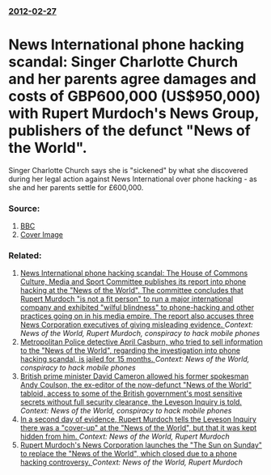 ### [2012-02-27](/news/2012/02/27/index.md)

# News International phone hacking scandal: Singer Charlotte Church and her parents agree damages and costs of GBP600,000 (US$950,000) with Rupert Murdoch's News Group, publishers of the defunct "News of the World". 

Singer Charlotte Church says she is &quot;sickened&quot; by what she discovered during her legal action against News International over phone hacking - as she and her parents settle for £600,000.


### Source:

1. [BBC](http://www.bbc.co.uk/news/uk-17178550)
1. [Cover Image](http://ichef-1.bbci.co.uk/news/1024/media/images/58745000/jpg/_58745162_014107131-1.jpg)

### Related:

1. [News International phone hacking scandal: The House of Commons Culture, Media and Sport Committee publishes its report into phone hacking at the "News of the World". The committee concludes that Rupert Murdoch "is not a fit person" to run a major international company and exhibited "wilful blindness" to phone-hacking and other practices going on in his media empire. The report also accuses three News Corporation executives of giving misleading evidence. ](/news/2012/05/1/news-international-phone-hacking-scandal-the-house-of-commons-culture-media-and-sport-committee-publishes-its-report-into-phone-hacking-at.md) _Context: News of the World, Rupert Murdoch, conspiracy to hack mobile phones_
2. [Metropolitan Police detective April Casburn, who tried to sell information to the "News of the World", regarding the investigation into phone hacking scandal, is jailed for 15 months. ](/news/2013/02/1/metropolitan-police-detective-april-casburn-who-tried-to-sell-information-to-the-news-of-the-world-regarding-the-investigation-into-phon.md) _Context: News of the World, conspiracy to hack mobile phones_
3. [British prime minister David Cameron allowed his former spokesman Andy Coulson, the ex-editor of the now-defunct "News of the World" tabloid, access to some of the British government's most sensitive secrets without full security clearance, the Leveson Inquiry is told. ](/news/2012/05/10/british-prime-minister-david-cameron-allowed-his-former-spokesman-andy-coulson-the-ex-editor-of-the-now-defunct-news-of-the-world-tabloid.md) _Context: News of the World, conspiracy to hack mobile phones_
4. [In a second day of evidence, Rupert Murdoch tells the Leveson Inquiry there was a "cover-up" at the "News of the World", but that it was kept hidden from him. ](/news/2012/04/26/in-a-second-day-of-evidence-rupert-murdoch-tells-the-leveson-inquiry-there-was-a-cover-up-at-the-news-of-the-world-but-that-it-was-kep.md) _Context: News of the World, Rupert Murdoch_
5. [Rupert Murdoch's News Corporation launches the "The Sun on Sunday" to replace the "News of the World", which closed due to a phone hacking controversy. ](/news/2012/02/26/rupert-murdoch-s-news-corporation-launches-the-the-sun-on-sunday-to-replace-the-news-of-the-world-which-closed-due-to-a-phone-hacking-c.md) _Context: News of the World, Rupert Murdoch_
